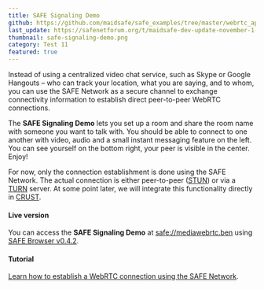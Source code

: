 ```yaml
---
title: SAFE Signaling Demo
github: https://github.com/maidsafe/safe_examples/tree/master/webrtc_app
last_update: https://safenetforum.org/t/maidsafe-dev-update-november-1-2016/11672
thumbnail: safe-signaling-demo.png
category: Test 11
featured: true
---
```


Instead of using a centralized video chat service, such as Skype or Google Hangouts – who can track your location, what you are saying, and to whom, you can use the SAFE Network as a secure channel to exchange connectivity information to establish direct peer-to-peer WebRTC connections.

The **SAFE Signaling Demo** lets you set up a room and share the room name with someone you want to talk with. You should be able to connect to one another with video, audio and a small instant messaging feature on the left. You can see yourself on the bottom right, your peer is visible in the center. Enjoy!

For now, only the connection establishment is done using the SAFE Network. The actual connection is either peer-to-peer ([STUN](https://en.wikipedia.org/wiki/STUN)) or via a [TURN](https://en.wikipedia.org/wiki/Traversal_Using_Relays_around_NAT) server. At some point later, we will integrate this functionality directly in [CRUST](https://github.com/maidsafe/crust).

#### Live version

You can access the **SAFE Signaling Demo** at [safe://mediawebrtc.ben](safe://mediawebrtc.ben) using [SAFE Browser v0.4.2](https://github.com/joshuef/beaker/releases/tag/v0.4.2).

#### Tutorial

[Learn how to establish a WebRTC connection using the SAFE Network](https://tutorials.safedev.org/webrtc-video-chat-app/).
